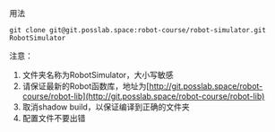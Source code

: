 用法

`git clone git@git.posslab.space:robot-course/robot-simulator.git  RobotSimulator`

注意：

1. 文件夹名称为RobotSimulator，大小写敏感
2. 请保证最新的Robot函数库，地址为[http://git.posslab.space/robot-course/robot-lib](http://git.posslab.space/robot-course/robot-lib)
3. 取消shadow build，以保证编译到正确的文件夹
4. 配置文件不要出错

